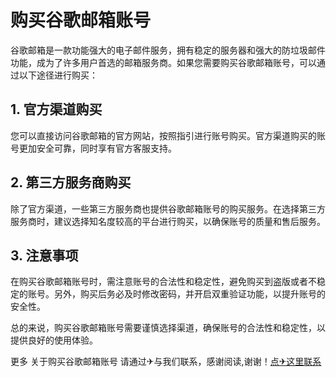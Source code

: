 # 购买谷歌邮箱账号

谷歌邮箱是一款功能强大的电子邮件服务，拥有稳定的服务器和强大的防垃圾邮件功能，成为了许多用户首选的邮箱服务商。如果您需要购买谷歌邮箱账号，可以通过以下途径进行购买：

## 1. 官方渠道购买
您可以直接访问谷歌邮箱的官方网站，按照指引进行账号购买。官方渠道购买的账号更加安全可靠，同时享有官方客服支持。

## 2. 第三方服务商购买
除了官方渠道，一些第三方服务商也提供谷歌邮箱账号的购买服务。在选择第三方服务商时，建议选择知名度较高的平台进行购买，以确保账号的质量和售后服务。

## 3. 注意事项
在购买谷歌邮箱账号时，需注意账号的合法性和稳定性，避免购买到盗版或者不稳定的账号。另外，购买后务必及时修改密码，并开启双重验证功能，以提升账号的安全性。

总的来说，购买谷歌邮箱账号需要谨慎选择渠道，确保账号的合法性和稳定性，以提供良好的使用体验。

更多 关于购买谷歌邮箱账号 请通过✈与我们联系，感谢阅读,谢谢！[点✈这里联系](https://b.k02.cc)